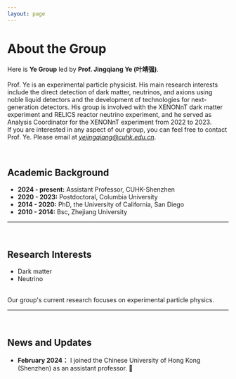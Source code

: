 ```yaml
---
layout: page
---
```


# About the Group


Here is **Ye Group** led by **Prof. Jingqiang Ye (叶靖强)**.<br></br>
Prof. Ye is an experimental particle physicist. His main research interests include the direct detection of dark matter, neutrinos, and axions using noble liquid detectors and the development of technologies for next-generation detectors. His group is involved with the XENONnT dark matter experiment and RELICS reactor neutrino experiment, and he served as Analysis Coordinator for the XENONnT experiment from 2022 to 2023.<br>
If you are interested in any aspect of our group, you can feel free to contact Prof. Ye. Please email at *yejingqiang@cuhk.edu.cn*.

<br>

## Academic Background

- **2024 - present:** Assistant Professor, CUHK-Shenzhen
- **2020 - 2023:** Postdoctoral, Columbia University
- **2014 - 2020:** PhD, the University of California, San Diego
- **2010 - 2014:** Bsc, Zhejiang University

---
<br>

## Research Interests

- Dark matter
- Neutrino

<br>
Our group's current research focuses on experimental particle physics.

---
<br>

## News and Updates

- **February 2024：** I joined the Chinese University of Hong Kong (Shenzhen) as an assistant professor. 🎉
